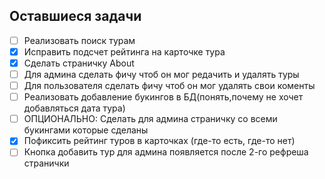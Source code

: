 ## Оставшиеся задачи

- [ ] Реализовать поиск турам
- [x] Исправить подсчет рейтинга на карточке тура
- [x] Сделать страничку About
- [ ] Для админа сделать фичу чтоб он мог редачить и удалять туры
- [ ] Для пользователя сделать фичу чтоб он мог удалять свои коменты
- [ ] Реализовать добавление букингов в БД(понять,почему не хочет добавляться дата тура)
- [ ] ОПЦИОНАЛЬНО: Сделать для админа страничку со всеми букингами которые сделаны
- [x] Пофиксить рейтинг туров в карточках (где-то есть, где-то нет)
- [ ] Кнопка добавить тур для админа появляется после 2-го рефреша странички
